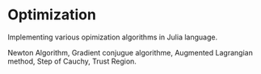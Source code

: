 # Optimization

Implementing various opimization algorithms in Julia language.

Newton Algorithm, Gradient conjugue algorithme, Augmented Lagrangian method, Step of Cauchy, Trust Region.
